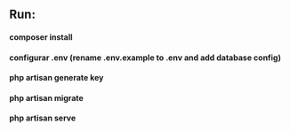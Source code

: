 ## Run:

#### composer install
#### configurar .env (rename .env.example to .env and add database config)
#### php artisan generate key
#### php artisan migrate
#### php artisan serve
